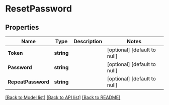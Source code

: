 # ResetPassword

## Properties
Name | Type | Description | Notes
------------ | ------------- | ------------- | -------------
**Token** | **string** |  | [optional] [default to null]
**Password** | **string** |  | [optional] [default to null]
**RepeatPassword** | **string** |  | [optional] [default to null]

[[Back to Model list]](../README.md#documentation-for-models) [[Back to API list]](../README.md#documentation-for-api-endpoints) [[Back to README]](../README.md)


